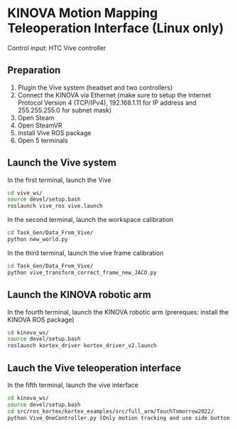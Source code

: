 # KINOVA Motion Mapping Teleoperation Interface (Linux only)
Control input: HTC Vive controller

## Preparation
1. Plugin the Vive system (headset and two controllers)
2. Connect the KINOVA via Ethernet (make sure to setup the Internet Protocol Version 4 (TCP/IPv4), 192.168.1.11 for IP address and 255.255.255.0 for subnet mask)
3. Open Steam
4. Open SteamVR
5. Install Vive ROS package
6. Open 5 terminals

## Launch the Vive system
In the first terminal, launch the Vive
```bash
cd vive_ws/
source devel/setup.bash
roslaunch vive_ros vive.launch
```
In the second terminal, launch the workspace calibration
```bash
cd Task_Gen/Data_From_Vive/
python new_world.py
```
In the third terminal, launch the vive frame calibration
```bash
cd Task_Gen/Data_From_Vive/
python vive_transform_correct_frame_new_JACO.py
```
## Launch the KINOVA robotic arm
In the fourth terminal, launch the KINOVA robotic arm (prereques: install the KINOVA ROS package)
```bash
cd kinova_ws/
source devel/setup.bash
roslaunch kortex_driver kortex_driver_v2.launch
```
## Lauch the Vive teleoperation interface
In the fifth terminal, launch the vive interface
```bash
cd kinova_ws/
source devel/setup.bash
cd src/ros_kortex/kortex_examples/src/full_arm/TouchTomorrow2022/
python Vive_OneController.py (Only motion tracking and use side button to pasue and with table avoidance)
```
